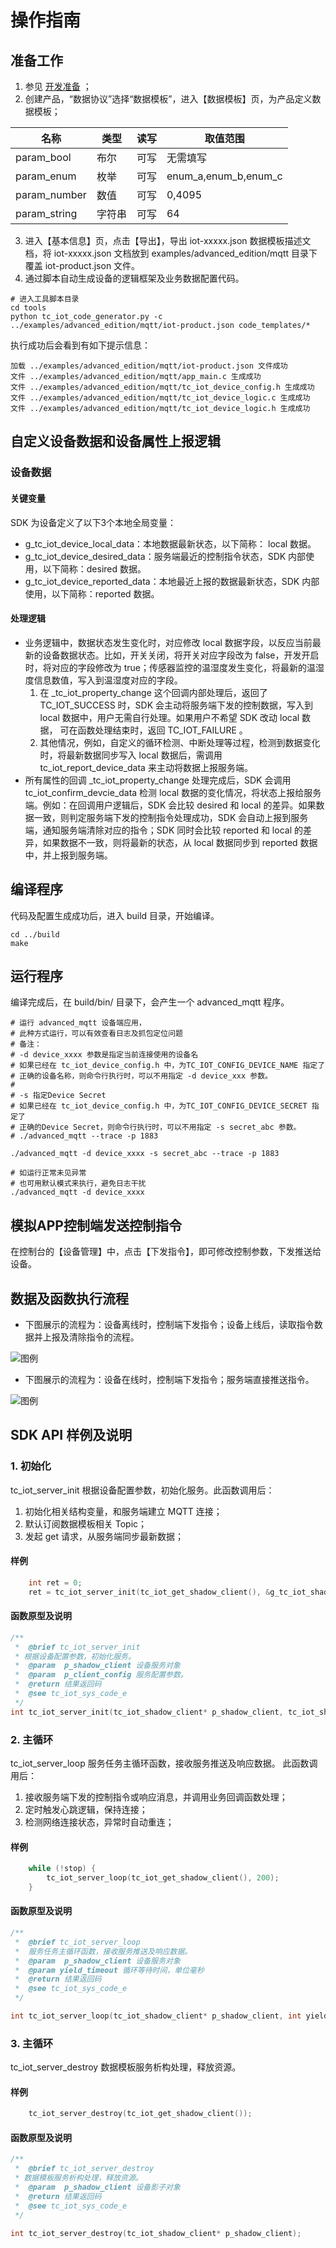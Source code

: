 # 操作指南
## 准备工作
1. 参见 [开发准备](https://github.com/tencentyun/tencent-cloud-iotsuite-embedded-c/blob/master/README.md) ；
2. 创建产品，“数据协议”选择“数据模板”，进入【数据模板】页，为产品定义数据模板；

| 名称         | 类型       | 读写       | 取值范围             |
| ----------   | ---------- | ---------- | ----------           |
| param_bool   | 布尔       | 可写       | 无需填写             |
| param_enum   | 枚举       | 可写       | enum_a,enum_b,enum_c |
| param_number | 数值       | 可写       | 0,4095               |
| param_string | 字符串     | 可写       | 64                   |

3. 进入【基本信息】页，点击【导出】，导出 iot-xxxxx.json 数据模板描述文档，将 iot-xxxxx.json 文档放到 examples/advanced_edition/mqtt 目录下覆盖 iot-product.json 文件。
4. 通过脚本自动生成设备的逻辑框架及业务数据配置代码。

```shell
# 进入工具脚本目录
cd tools
python tc_iot_code_generator.py -c ../examples/advanced_edition/mqtt/iot-product.json code_templates/*
```

执行成功后会看到有如下提示信息：
```shell
加载 ../examples/advanced_edition/mqtt/iot-product.json 文件成功
文件 ../examples/advanced_edition/mqtt/app_main.c 生成成功
文件 ../examples/advanced_edition/mqtt/tc_iot_device_config.h 生成成功
文件 ../examples/advanced_edition/mqtt/tc_iot_device_logic.c 生成成功
文件 ../examples/advanced_edition/mqtt/tc_iot_device_logic.h 生成成功

```

## 自定义设备数据和设备属性上报逻辑
### 设备数据
#### 关键变量
SDK 为设备定义了以下3个本地全局变量：
- g_tc_iot_device_local_data：本地数据最新状态，以下简称： local
    数据。
- g_tc_iot_device_desired_data：服务端最近的控制指令状态，SDK 内部使用，以下简称：desired 数据。
- g_tc_iot_device_reported_data：本地最近上报的数据最新状态，SDK
    内部使用，以下简称：reported 数据。

#### 处理逻辑
- 业务逻辑中，数据状态发生变化时，对应修改 local 数据字段，以反应当前最新的设备数据状态。比如，开关关闭，将开关对应字段改为 false，开发开启时，将对应的字段修改为 true；传感器监控的温湿度发生变化，将最新的温湿度信息数值，写入到温湿度对应的字段。
    1. 在 _tc_iot_property_change 这个回调内部处理后，返回了
       TC_IOT_SUCCESS 时，SDK 会主动将服务端下发的控制数据，写入到 local
       数据中，用户无需自行处理。如果用户不希望 SDK 改动 local 数据，
       可在函数处理结束时，返回 TC_IOT_FAILURE 。
    2. 其他情况，例如，自定义的循环检测、中断处理等过程，检测到数据变化时，将最新数据同步写入 local 数据后，需调用 tc_iot_report_device_data 来主动将数据上报服务端。
- 所有属性的回调 _tc_iot_property_change 处理完成后，SDK 会调用 tc_iot_confirm_devcie_data 检测 local 数据的变化情况，将状态上报给服务端。例如：在回调用户逻辑后，SDK 会比较 desired 和 local 的差异。如果数据一致，则判定服务端下发的控制指令处理成功，SDK 会自动上报到服务端，通知服务端清除对应的指令；SDK 同时会比较 reported 和 local 的差异，如果数据不一致，则将最新的状态，从 local 数据同步到 reported 数据中，并上报到服务端。


## 编译程序
代码及配置生成成功后，进入 build 目录，开始编译。

```shell
cd ../build
make
```

## 运行程序

编译完成后，在 build/bin/ 目录下，会产生一个 advanced_mqtt 程序。

```shell
# 运行 advanced_mqtt 设备端应用，
# 此种方式运行，可以有效查看日志及抓包定位问题
# 备注：
# -d device_xxxx 参数是指定当前连接使用的设备名
# 如果已经在 tc_iot_device_config.h 中，为TC_IOT_CONFIG_DEVICE_NAME 指定了
# 正确的设备名称，则命令行执行时，可以不用指定 -d device_xxx 参数。
#
# -s 指定Device Secret
# 如果已经在 tc_iot_device_config.h 中，为TC_IOT_CONFIG_DEVICE_SECRET 指定了
# 正确的Device Secret，则命令行执行时，可以不用指定 -s secret_abc 参数。
# ./advanced_mqtt --trace -p 1883

./advanced_mqtt -d device_xxxx -s secret_abc --trace -p 1883

# 如运行正常未见异常
# 也可用默认模式来执行，避免日志干扰
./advanced_mqtt -d device_xxxx

```

## 模拟APP控制端发送控制指令
在控制台的【设备管理】中，点击【下发指令】，即可修改控制参数，下发推送给设备。

## 数据及函数执行流程
- 下图展示的流程为：设备离线时，控制端下发指令；设备上线后，读取指令数据并上报及清除指令的流程。

![图例](https://user-images.githubusercontent.com/990858/44080513-d6be34fa-9fde-11e8-87af-aac4e4448556.png)

- 下图展示的流程为：设备在线时，控制端下发指令；服务端直接推送指令。

![图例](https://user-images.githubusercontent.com/990858/44080544-ee57b686-9fde-11e8-879e-5f543859af47.png)

## SDK API 样例及说明

### 1. 初始化 
tc_iot_server_init 根据设备配置参数，初始化服务。此函数调用后：
1. 初始化相关结构变量，和服务端建立 MQTT 连接；
2. 默认订阅数据模板相关 Topic；
3. 发起 get 请求，从服务端同步最新数据；

#### 样例

```c
    int ret = 0;
    ret = tc_iot_server_init(tc_iot_get_shadow_client(), &g_tc_iot_shadow_config);
```

#### 函数原型及说明

```c
/**
 *  @brief tc_iot_server_init
 * 根据设备配置参数，初始化服务。
 *  @param  p_shadow_client 设备服务对象
 *  @param  p_client_config 服务配置参数。
 *  @return 结果返回码
 *  @see tc_iot_sys_code_e
 */
int tc_iot_server_init(tc_iot_shadow_client* p_shadow_client, tc_iot_shadow_config * p_client_config);
```

### 2. 主循环 
tc_iot_server_loop 服务任务主循环函数，接收服务推送及响应数据。 此函数调用后：
1. 接收服务端下发的控制指令或响应消息，并调用业务回调函数处理；
2. 定时触发心跳逻辑，保持连接；
3. 检测网络连接状态，异常时自动重连；

#### 样例

```c
    while (!stop) {
        tc_iot_server_loop(tc_iot_get_shadow_client(), 200);
    }
```

#### 函数原型及说明

```c
/**
 *  @brief tc_iot_server_loop
 *  服务任务主循环函数，接收服务推送及响应数据。
 *  @param  p_shadow_client 设备服务对象
 *  @param yield_timeout 循环等待时间，单位毫秒
 *  @return 结果返回码
 *  @see tc_iot_sys_code_e
 */

int tc_iot_server_loop(tc_iot_shadow_client* p_shadow_client, int yield_timeout);
```

### 3. 主循环 
 tc_iot_server_destroy 数据模板服务析构处理，释放资源。

#### 样例

```c
    tc_iot_server_destroy(tc_iot_get_shadow_client());
```

#### 函数原型及说明

```c
/**
 *  @brief tc_iot_server_destroy
 * 数据模板服务析构处理，释放资源。
 *  @param  p_shadow_client 设备影子对象
 *  @return 结果返回码
 *  @see tc_iot_sys_code_e
 */

int tc_iot_server_destroy(tc_iot_shadow_client* p_shadow_client);
```
